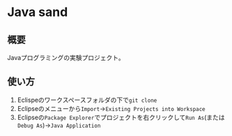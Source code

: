 # Java sand

## 概要

Javaプログラミングの実験プロジェクト。

## 使い方

1. Eclispeのワークスペースフォルダの下で`git clone`
2. Eclipseのメニューから`Import`→`Existing Projects into Workspace`
2. Eclipseの`Package Explorer`でプロジェクトを右クリックして`Run As`(または`Debug As`)→`Java Application`
